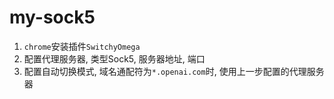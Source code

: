 # my-sock5

1. `chrome`安装插件`SwitchyOmega`
1. 配置代理服务器, 类型Sock5, 服务器地址, 端口
1. 配置自动切换模式, 域名通配符为`*.openai.com`时, 使用上一步配置的代理服务器